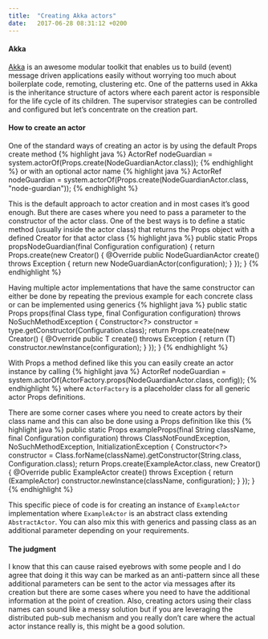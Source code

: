 ```yaml
---
title:  "Creating Akka actors"
date:   2017-06-28 08:31:12 +0200
---
```

#### **Akka**

[Akka][akka-link] is an awesome modular toolkit that enables us to build (event) message driven applications easily without worrying too much about boilerplate code, remoting, clustering etc. One of the patterns used in Akka is the inheritance structure of actors where each parent actor is responsible for the life cycle of its children. The supervisor strategies can be controlled and configured but let’s concentrate on the creation part.

#### **How to create an actor**

One of the standard ways of creating an actor is by using the default Props create method
{% highlight java %}
ActorRef nodeGuardian = system.actorOf(Props.create(NodeGuardianActor.class));
{% endhighlight %}
or with an optional actor name
{% highlight java %}
ActorRef nodeGuardian = system.actorOf(Props.create(NodeGuardianActor.class, "node-guardian"));
{% endhighlight %}

This is the default approach to actor creation and in most cases it’s good enough. But there are cases where you need to pass a parameter to the constructor of the actor class. One of the best ways is to define a static method (usually inside the actor class) that returns the Props object with a defined Creator for that actor class
{% highlight java %}
public static Props propsNodeGuardian(final Configuration configuration) {
    return Props.create(new Creator<NodeGuardianActor>() {
        @Override
        public NodeGuardianActor create() throws Exception {
            return new NodeGuardianActor(configuration);
        }
    });
}
{% endhighlight %}

Having multiple actor implementations that have the same constructor can either be done by repeating the previous example for each concrete class or can be implemented using generics
{% highlight java %}
public static <T extends AbstractActor> Props props(final Class<T> type, final Configuration configuration)
        throws NoSuchMethodException {
    Constructor<?> constructor = type.getConstructor(Configuration.class);
    return Props.create(new Creator<T>() {
        @Override
        public T create() throws Exception {
            return (T) constructor.newInstance(configuration);
        }
    });
}
{% endhighlight %}

With Props a method defined like this you can easily create an actor instance by calling
{% highlight java %}
ActorRef nodeGuardian = system.actorOf(ActorFactory.props(NodeGuardianActor.class, config));
{% endhighlight %}
where `ActorFactory` is a placeholder class for all generic actor Props definitions.

There are some corner cases where you need to create actors by their class name and this can also be done using a Props definition like this
{% highlight java %}
public static Props exampleProps(final String className, final Configuration configuration)
        throws ClassNotFoundException, NoSuchMethodException, InitializationException {
    Constructor<?> constructor = Class.forName(className).getConstructor(String.class, Configuration.class);
    return Props.create(ExampleActor.class, new Creator<ExampleActor>() {
        @Override
        public ExampleActor create() throws Exception {
            return (ExampleActor) constructor.newInstance(className, configuration);
        }
    });
}
{% endhighlight %}

This specific piece of code is for creating an instance of `ExampleActor` implementation where `ExampleActor` is an abstract class extending `AbstractActor`. You can also mix this with generics and passing class as an additional parameter depending on your requirements.

#### **The judgment**

I know that this can cause raised eyebrows with some people and I do agree that doing it this way can be marked as an anti-pattern since all these additional parameters can be sent to the actor via messages after its creation but there are some cases where you need to have the additional information at the point of creation. Also, creating actors using their class names can sound like a messy solution but if you are leveraging the distributed pub-sub mechanism and you really don’t care where the actual actor instance really is, this might be a good solution.

[akka-link]: http://akka.io/
